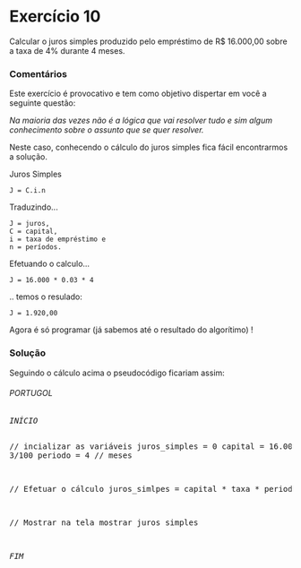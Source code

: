 Exercício 10
===

Calcular o juros simples produzido pelo empréstimo de R$ 16.000,00 sobre a taxa de 4% durante 4 meses.



### Comentários

Este exercício é provocativo e tem como objetivo dispertar em você a seguinte questão:

*Na maioria das vezes não é a lógica que vai resolver tudo e sim algum conhecimento sobre o assunto que se quer resolver.*

Neste caso, conhecendo o cálculo do juros simples fica fácil encontrarmos a solução.


Juros Simples

    J = C.i.n

Traduzindo...

    J = juros,
    C = capital,
    i = taxa de empréstimo e
    n = períodos.

Efetuando o calculo...

    J = 16.000 * 0.03 * 4

.. temos o resulado:

    J = 1.920,00

Agora é só programar (já sabemos até o resultado do algorítimo) !



### Solução

Seguindo o cálculo acima o pseudocódigo ficariam assim:

<div class="code">
<h6>PORTUGOL</h6>
<pre><em>INÍCIO</em>

// incializar as variáveis
juros_simples = 0
capital       = 16.000
taxa          = 3/100
periodo       = 4 // meses

// Efetuar o cálculo
juros_simlpes = capital * taxa * periodo

// Mostrar na tela
mostrar juros simples

<em>FIM</em></pre>
</div>